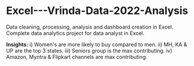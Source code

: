 # Excel---Vrinda-Data-2022-Analysis
Data cleaning, processing, analysis and dashboard creation in Excel. 
Complete data analytics project for data analyst in Excel.

**Insights:** 
i) Women's are more likely to buy compared to men.
ii) MH, KA & UP are the top 3 states.
iii) Seniors group is the max contributing.
iv) Amazon, Myntra & Flipkart channels are max contributing.
